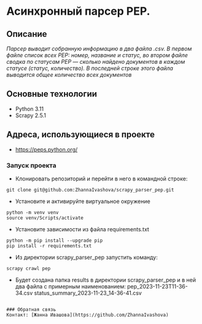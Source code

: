 # Асинхронный парсер PEP.
## Описание
*Парсер выводит собранную информацию в два файла .csv. В первом файле список всех PEP: номер, название и статус, во втором файле сводка по статусам PEP — сколько найдено документов в каждом статусе (статус, количество). В последней строке этого файла выводится общее количество всех документов*
## Основные технологии
- Python 3.11
- Scrapy 2.5.1
## Адреса, использующиеся в проекте
- https://peps.python.org/
### Запуск проекта
- Клонировать репозиторий и перейти в него в командной строке:
```
git clone git@github.com:ZhannaIvashova/scrapy_parser_pep.git
```
- Установите и активируйте виртуальное окружение
```
python -m venv venv
source venv/Scripts/activate
```
- Установите зависимости из файла requirements.txt
```
python -m pip install --upgrade pip
pip install -r requirements.txt
``` 
- Из директории scrapy_parser_pep запустить команду:
```
scrapy crawl pep
```
- Будет создана папка results в директории scrapy_parser_pep и в ней два файла c примерным наименованием:
pep_2023-11-23T11-36-34.csv
status_summary_2023-11-23_14-36-41.csv
```

### Обратная связь
Контакт: [Жанна Ивашова](https://github.com/ZhannaIvashova)